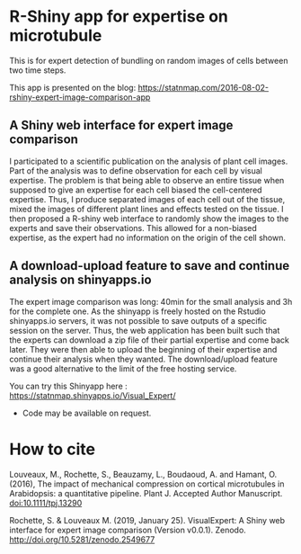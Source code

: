 # R-Shiny app for expertise on microtubule
This is for expert detection of bundling on random images of cells between two time steps.

This app is presented on the blog: <https://statnmap.com/2016-08-02-rshiny-expert-image-comparison-app>

## A Shiny web interface for expert image comparison

I participated to a scientific publication on the analysis of plant cell images. Part of the analysis was to define observation for each cell by visual expertise. The problem is that being able to observe an entire tissue when supposed to give an expertise for each cell biased the cell-centered expertise.
Thus, I produce separated images of each cell out of the tissue, mixed the images of different plant lines and effects tested on the tissue. I then proposed a R-shiny web interface to randomly show the images to the experts and save their observations. This allowed for a non-biased expertise, as the expert had no information on the origin of the cell shown.

## A download-upload feature to save and continue analysis on shinyapps.io

The expert image comparison was long: 40min for the small analysis and 3h for the complete one. As the shinyapp is freely hosted on the Rstudio shinyapps.io servers, it was not possible to save outputs of a specific session on the server. Thus, the web application has been built such that the experts can download a zip file of their partial expertise and come back later. They were then able to upload the beginning of their expertise and continue their analysis when they wanted. The download/upload feature was a good alternative to the limit of the free hosting service.

You can try this Shinyapp here :
https://statnmap.shinyapps.io/Visual_Expert/
* Code may be available on request.

# How to cite

Louveaux, M., Rochette, S., Beauzamy, L., Boudaoud, A. and Hamant, O. (2016), The impact of mechanical compression on cortical microtubules in Arabidopsis: a quantitative pipeline. Plant J. Accepted Author Manuscript. [doi:10.1111/tpj.13290](http://onlinelibrary.wiley.com/doi/10.1111/tpj.13290/full)

Rochette, S. & Louveaux M. (2019, January 25). VisualExpert: A Shiny web interface for expert image comparison (Version v0.0.1). Zenodo. http://doi.org/10.5281/zenodo.2549677

